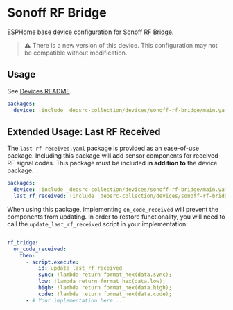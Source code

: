 # Sonoff RF Bridge

ESPHome base device configuration for Sonoff RF Bridge.

> :warning: There is a new version of this device. This configuration may not be compatible without modification.

## Usage

See [Devices README](../README.md).

```yaml
packages:
  device: !include _deosrc-collection/devices/sonoff-rf-bridge/main.yaml
```

## Extended Usage: Last RF Received

The `last-rf-received.yaml` package is provided as an ease-of-use package. Including this package will add sensor components for received RF signal codes. This package must be included **in addition to** the device package.

```yaml
packages:
  device: !include _deosrc-collection/devices/sonoff-rf-bridge/main.yaml
  last_rf_received: !include _deosrc-collection/devices/sonoff-rf-bridge/last-rf-received.yaml
```

When using this package, implementing `on_code_received` will prevent the components from updating. In order to restore functionality, you will need to call the `update_last_rf_received` script in your implementation:

```yaml

rf_bridge:
  on_code_received:
    then:
      - script.execute:
          id: update_last_rf_received
          sync: !lambda return format_hex(data.sync);
          low: !lambda return format_hex(data.low);
          high: !lambda return format_hex(data.high);
          code: !lambda return format_hex(data.code);
      - # Your implementation here...
```
